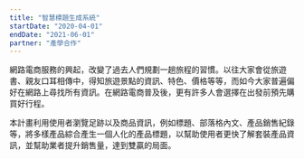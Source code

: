 ```yaml
---
title: "智慧標題生成系統"
startDate: "2020-04-01"
endDate: "2021-06-01"
partner: "產學合作"
---
```


網路電商服務的興起，改變了過去人們規劃一趟旅程的習慣。以往大家會從旅遊書、親友口耳相傳中，得知旅遊景點的資訊、特色、價格等等，而如今大家普遍偏好在網路上尋找所有資訊。在網路電商普及後，更有許多人會選擇在出發前預先購買好行程。

本計畫利用使用者瀏覽足跡以及商品資訊，例如標題、部落格內文、產品銷售紀錄等，將多樣產品綜合產生一個人化的產品標題，以幫助使用者更快了解套裝產品資訊，並幫助業者提升銷售量，達到雙贏的局面。
